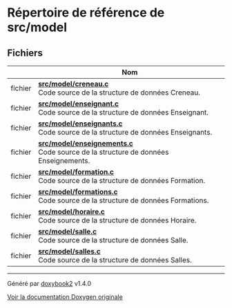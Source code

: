 # Répertoire de référence de src/model

## Fichiers

|                | Nom           |
| -------------- | -------------- |
| fichier | **[src/model/creneau.c](/Files/creneau_8c.md#file-creneau.c)** <br>Code source de la structure de données Creneau.  |
| fichier | **[src/model/enseignant.c](/Files/enseignant_8c.md#file-enseignant.c)** <br>Code source de la structure de données Enseignant.  |
| fichier | **[src/model/enseignants.c](/Files/enseignants_8c.md#file-enseignants.c)** <br>Code source de la structure de données Enseignants.  |
| fichier | **[src/model/enseignements.c](/Files/enseignements_8c.md#file-enseignements.c)** <br>Code source de la structure de données Enseignements.  |
| fichier | **[src/model/formation.c](/Files/formation_8c.md#file-formation.c)** <br>Code source de la structure de données Formation.  |
| fichier | **[src/model/formations.c](/Files/formations_8c.md#file-formations.c)** <br>Code source de la structure de données Formations.  |
| fichier | **[src/model/horaire.c](/Files/horaire_8c.md#file-horaire.c)** <br>Code source de la structure de données Horaire.  |
| fichier | **[src/model/salle.c](/Files/salle_8c.md#file-salle.c)** <br>Code source de la structure de données Salle.  |
| fichier | **[src/model/salles.c](/Files/salles_8c.md#file-salles.c)** <br>Code source de la structure de données Salles.  |

---

Généré par [doxybook2](https://github.com/matusnovak/doxybook2) v1.4.0

[Voir la documentation Doxygen originale](https://rmihaja.github.io/BAC/doxygen/index.html)
